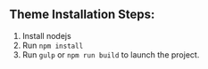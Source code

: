 ## Theme Installation Steps:
1. Install nodejs
2. Run `npm install`
3. Run `gulp` or `npm run build` to launch the project.
